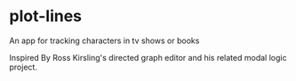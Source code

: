 # plot-lines
An app for tracking characters in tv shows or books

Inspired By
Ross Kirsling's directed graph editor and his related modal logic project.
